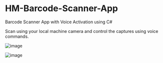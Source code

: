 # HM-Barcode-Scanner-App
Barcode Scanner App with Voice Activation using C#

Scan using your local machine camera and control the captures using voice commands.


![image](https://github.com/harsmatharoo/HM-Barcode-Scanner-App/assets/84873873/57d064bc-0fd0-431f-b1e6-a4a5e0f8c0d2)

![image](https://github.com/harsmatharoo/HM-Barcode-Scanner-App/assets/84873873/91b753b4-c3e0-4ae7-8db7-4ba0aca2b76d)


